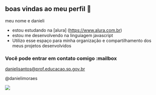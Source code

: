 ##  boas vindas ao meu perfil 💙

meu nome e danieli 

- estou estudando na [alura] (https://www.alura.com.br)
- estou me desenvolvendo na linguiagem javascript
- Utilizo esse espaço para minha organização e compartilhamento dos meus projetos desenvolvidos

### Você pode entrar em contato comigo :mailbox

danielisantos@prof.educacao.sp.gov.br

@danielimoraes

![](https://media.tenor.com/nrJ0FfU9WQ0AAAAj/funny.gif)
